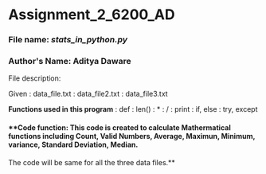 # Assignment_2_6200_AD

### File name: *stats_in_python.py*

### **Author's Name: Aditya Daware**

File description: 

Given
: data_file.txt
: data_file2.txt
: data_file3.txt

**Functions used in this program**
: def
: len()
: *
: /
: print
: if, else
: try, except

#### **Code function: This code is created to calculate Mathermatical functions including Count, Valid Numbers, Average, Maximun, Minimum, variance, Standard Deviation, Median.
The code will be same for all the three data files.**
